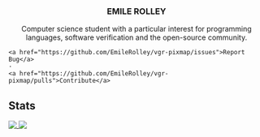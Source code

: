 <p align="center">
  <h3 align="center">
	  <strong>EMILE ROLLEY</strong>
  </h3>

  <p align="center">
  Computer science student with a particular interest for programming languages, software verification and the open-source community.
   <!-- <br /> -->
   <!--  <a href="https://github.com/github_username/repo_name"><strong>Explore the docs »</strong></a> -->
    <br />
  
   <!--  <a href="https://github.com/github_username/repo_name">View Demo</a> -->
    <a href="https://github.com/EmileRolley/vgr-pixmap/issues">Report Bug</a>
    ·
    <a href="https://github.com/EmileRolley/vgr-pixmap/pulls">Contribute</a>
  </p>
</p>

## Stats
<a href="https://github.com/EmileRolley">
  <img align="top" src="https://github-readme-stats.vercel.app/api/?username=EmileRolley&count_private=true&bg_color=22272e&text_color=9facb8&hide_border=true&title_color=4293f5&icon_color=347d3a&show_icons=true" />
</a>
<a href="https://github.com/EmileRolley">
  <img align="top" src="https://github-readme-stats.vercel.app/api/top-langs/?username=EmileRolley&langs_count=5&bg_color=22272e&text_color=9facb8&hide_border=true&title_color=4293f5&icon_color=347d3a&show_icons=true&layout=default" />
</a>


<!--
**EmileRolley/EmileRolley** is a ✨ _special_ ✨ repository because its `README.md` (this file) appears on your GitHub profile.

Here are some ideas to get you started:

- 🔭 I’m currently working on ...
- 🌱 I’m currently learning ...
- 👯 I’m looking to collaborate on ...
- 🤔 I’m looking for help with ...
- 💬 Ask me about ...
- 📫 How to reach me: ...
- 😄 Pronouns: ...
- ⚡ Fun fact: ...
-->
